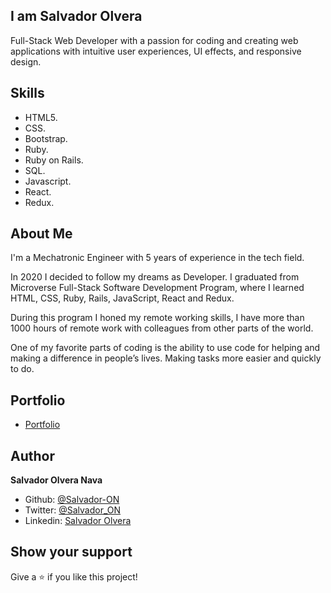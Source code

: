 ## I am Salvador Olvera
Full-Stack Web Developer with a passion for coding and creating web applications with intuitive user experiences, UI effects, and responsive design.

## Skills
- HTML5.
- CSS.
- Bootstrap.
- Ruby.
- Ruby on Rails.
- SQL.
- Javascript.
- React.
- Redux.

## About Me

I'm a Mechatronic Engineer with 5 years of experience in the tech field.

In 2020 I decided to follow my dreams as Developer. I graduated from Microverse Full-Stack Software Development Program, where I learned HTML, CSS, Ruby, Rails, JavaScript, React and Redux.

During this program I honed my remote working skills, I have more than 1000 hours of remote work with colleagues from other parts of the world.

One of my favorite parts of coding is the ability to use code for helping and making a difference in people’s lives. Making tasks more easier and quickly to do.

## Portfolio

- [Portfolio](https://salvador-on.github.io)

## Author

**Salvador Olvera Nava**

- Github: [@Salvador-ON](https://github.com/Salvador-ON)
- Twitter: [@Salvador_ON](https://twitter.com/Salvador_ON)
- Linkedin: [Salvador Olvera](https://www.linkedin.com/in/salvador-olvera-n)

## Show your support

Give a ⭐️ if you like this project!
